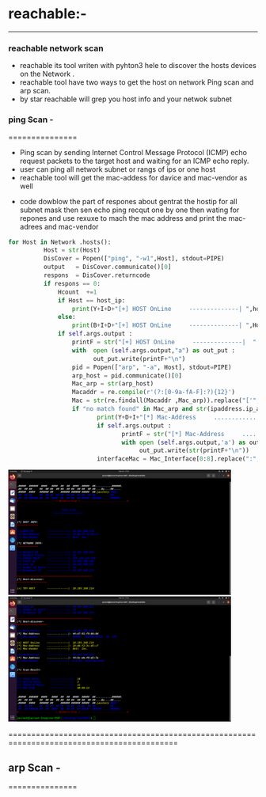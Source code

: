 # reachable:-
*****************************
### reachable network scan
* reachable its tool writen with pyhton3 hele to discover the hosts devices on the Network .
* reachable tool have two ways to get the host on network Ping scan and arp scan. 
* by star reachable will grep  you host info and your netwok subnet
### ping Scan -
===============
 - Ping scan by sending Internet Control Message Protocol (ICMP) echo request packets to the target host and waiting for an ICMP echo reply. 
 - user can ping all network subnet or rangs of ips or one host
 - reachable tool will get the mac-addess for davice and mac-vendor as well 
* code dowblow the part of respones about gentrat the hostip for all subnet mask then sen echo ping recqut one by one then wating for repones 
and use rexuxe to mach the mac address and print the mac-adrees and mac-vendor 
 ```python 
 for Host in Network .hosts():
           Host = str(Host)
           DisCover = Popen(["ping", "-w1",Host], stdout=PIPE)
           output   = DisCover.communicate()[0]
           respons  = DisCover.returncode                       
           if respons == 0:
               Hcount  +=1	
               if Host == host_ip:
                   print(Y+I+D+"[+] HOST OnLine     --------------| ",host_ip)
               else:
                   print(B+I+D+"[+] HOST OnLine     --------------| ",Host)      
               if self.args.output :
                   printF = str("[+] HOST OnLine     --------------|  " + Host).strip()
                   with  open (self.args.output,"a") as out_put :
                         out_put.write(printF+"\n")
                   pid = Popen(["arp", "-a", Host], stdout=PIPE)
                   arp_host = pid.communicate()[0]                          
                   Mac_arp = str(arp_host)
                   Macaddr = re.compile(r'(?:[0-9a-fA-F]:?){12}')
                   Mac = str(re.findall(Macaddr ,Mac_arp)).replace("['",'').replace("']","")
                   if "no match found" in Mac_arp and str(ipaddress.ip_address(Host)) ==  str(ipaddress.ip_address(host_ip)) :
                          print(Y+D+I+"[*] Mac-Address     ..............|-",Mac_Interface)
                          if self.args.output :
                                 printF = str("[*] Mac-Address     ..............|- "+Mac_Interface).strip()
                                 with open (self.args.output,'a') as out_put :
                                      out_put.write(str(printF+"\n"))
                          interfaceMac = Mac_Interface[0:8].replace(":","").upper() 
 ```
 <img src = "images/2.png" width=450>  <img src = "images/1.png" width=450>

 ===========================================================================================

 ## arp Scan - 
 ===============
 
